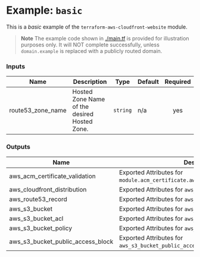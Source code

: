 # Example: `basic`

This is a _basic_ example of the `terraform-aws-cloudfront-website` module.

> **Note**
> The example code shown in [./main.tf](./main.tf) is provided for illustration purposes only.
> It will NOT complete successfully, unless `domain.example` is replaced with a publicly routed domain.

<!-- BEGIN_TF_DOCS -->
### Inputs

| Name | Description | Type | Default | Required |
|------|-------------|------|---------|:--------:|
| route53_zone_name | Hosted Zone Name of the desired Hosted Zone. | `string` | n/a | yes |

### Outputs

| Name | Description |
|------|-------------|
| aws_acm_certificate_validation | Exported Attributes for `module.acm_certificate.aws_acm_certificate_validation`. |
| aws_cloudfront_distribution | Exported Attributes for `aws_cloudfront_distribution`. |
| aws_route53_record | Exported Attributes for `aws_route53_record.main`. |
| aws_s3_bucket | Exported Attributes for `aws_s3_bucket.main`. |
| aws_s3_bucket_acl | Exported Attributes for `aws_s3_bucket_acl.main`. |
| aws_s3_bucket_policy | Exported Attributes for `aws_s3_bucket_policy.main`. |
| aws_s3_bucket_public_access_block | Exported Attributes for `aws_s3_bucket_public_access_block.main`. |
<!-- END_TF_DOCS -->
